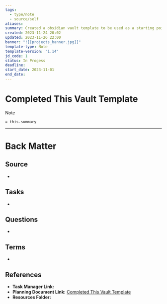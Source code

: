 ```yaml
---
tags:
  - type/note
  - source/self
aliases: 
summary: Created a obsidian vault template to be used as a starting point for new vaults.
created: 2023-11-24 20:02
updated: 2023-11-26 22:00
banner: "![[projects_banner.jpg]]"
template-type: Note
template-version: "1.14"
jd_code: 1
status: In Progess
deadline: 
start_date: 2023-11-01
end_date: 
---
```

# Completed This Vault Template

<!--  Main idea of my thoughts -->

> [!Note]
> `= this.summary`

<!-- Other content of my note  -->

---
# Back Matter

## Source
<!-- Always keep a link to the source- --> 
- 

## Tasks
<!-- What remains to be done with this note? --> 
- 

## Questions
<!-- What remains for you to consider? --> 
- 

## Terms
<!-- Links to definition pages. -->
- 

## References
<!-- Links to pages not referenced in the content. -->
- **Task Manager Link:** 
- **Planning Document Link:** [Completed This Vault Template](obsidian://open?vault=main_vault&file=1_lifeOS%2Fproject_notes%2FCompleted%20This%20Vault%20Template)
- **Resources Folder:** 
